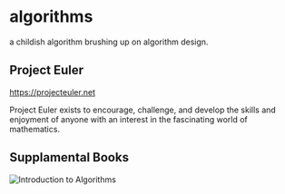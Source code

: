 # algorithms
a childish algorithm
brushing up on algorithm design.

## Project Euler
https://projecteuler.net

Project Euler exists to encourage, challenge, and develop the skills and enjoyment of anyone with an interest in the fascinating world of mathematics.

## Supplamental Books
![Introduction to Algorithms](https://bilder.buecher.de/produkte/61/61841/61841295n.jpg "Introduction to Algorithms")

